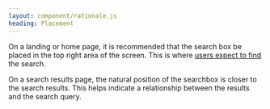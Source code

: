 ```yaml
---
layout: component/rationale.js
heading: Placement
---
```


On a landing or home page, it is recommended that the search box be placed in the top right area of the screen. This is where [users expect to find](https://www.nngroup.com/articles/magnifying-glass-icon/) the search.

On a search results page, the natural position of the searchbox is closer to the search results. This helps indicate a relationship between the results and the search query.
